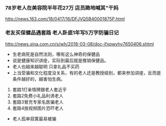 ### 78岁老人在美容院半年花27万 店员跪地喊其"干妈
http://news.163.com/18/0417/16/DFJVQ5B40001875P.html
### 老友买保健品遇套路 老人卧底1年写5万字防骗日记
http://news.sina.com.cn/s/wh/2018-03-08/doc-ifxpwyhv7650406.shtml
- 生老病死是自然法则，哪有这么神奇的保健品
- 说是健康知识讲座，实际到最后就是推销保健品。
- 老人也越来越聪明 只拿礼品不买药
- 上当受骗和文化程度没关系，有的老人还是教授级别，都来参加讲座，反而是条件越好的，越害怕生病。
1. 套路1打亲情牌跟老人套近乎
1. 套路2免费小礼品利诱老人
1. 套路3冒充专家名医骗老人
1. 套路4放视频图片恐吓老人
- 老人孤单寂寞最易被骗